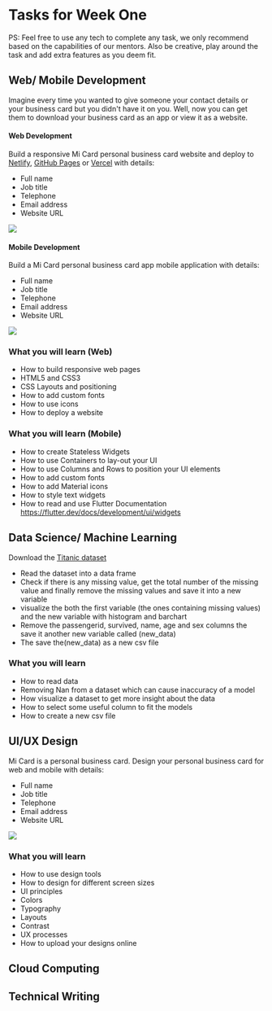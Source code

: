 # Tasks for Week One

PS: Feel free to use any tech to complete any task, we only recommend based on the capabilities of our mentors. Also be creative, play around the task and add extra features as you deem fit.

## Web/ Mobile Development

Imagine every time you wanted to give someone your contact details or your business card but you didn't have it on you. Well, now you can get them to download your business card as an app or view it as a website.

#### Web Development

Build a responsive Mi Card personal business card website and deploy to [Netlify](https://netlify.com/), [GitHub Pages](https://pages.github.com/) or [Vercel](https://vercel.com) with details:

- Full name
- Job title
- Telephone
- Email address
- Website URL

![](https://github.com/devclokoja/weekly-challenges/blob/master/_assets/web01.png?raw=true)

#### Mobile Development

Build a Mi Card personal business card app mobile application with details:

- Full name
- Job title
- Telephone
- Email address
- Website URL

![](https://github.com/devclokoja/weekly-challenges/blob/master/_assets/mobile01.png?raw=true)

### What you will learn (Web)

- How to build responsive web pages
- HTML5 and CSS3
- CSS Layouts and positioning
- How to add custom fonts
- How to use icons
- How to deploy a website

### What you will learn (Mobile)

- How to create Stateless Widgets
- How to use Containers to lay-out your UI
- How to use Columns and Rows to position your UI elements
- How to add custom fonts
- How to add Material icons
- How to style text widgets
- How to read and use Flutter Documentation https://flutter.dev/docs/development/ui/widgets

## Data Science/ Machine Learning

Download the [Titanic dataset]()

- Read the dataset into a data frame 
- Check if there is any missing value, get the total number of the missing value and finally remove the missing values and save it into a new variable
- visualize the both the first variable (the ones containing missing values) and the new variable with histogram and barchart
- Remove the passengerid, survived, name, age and sex columns the save it another new variable called (new_data)
- The save the(new_data) as a new csv file

### What you will learn

- How to read data 
- Removing Nan from a dataset which can cause inaccuracy of a model
- How visualize a dataset to get more insight about the data 
- How to select some useful column to fit the models
- How to create a new csv file

## UI/UX Design

Mi Card is a personal business card. Design your personal business card for web and mobile with details:

- Full name
- Job title
- Telephone
- Email address
- Website URL

![](https://github.com/devclokoja/weekly-challenges/blob/master/_assets/web01.png?raw=true)

### What you will learn

- How to use design tools
- How to design for different screen sizes
- UI principles
- Colors
- Typography
- Layouts
- Contrast
- UX processes
- How to upload your designs online

## Cloud Computing

## Technical Writing

